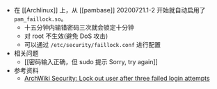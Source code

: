 - 在 [[Archlinux]] 上，从 [[pambase]] 20200721.1-2 开始就自动启用了 `pam_faillock.so`。
	- 十五分钟内输错密码三次就会锁定十分钟
	- 对 root 不生效(避免 DoS 攻击)
	- 可以通过 `/etc/security/faillock.conf` 进行配置
- 相关问题
	- [[密码输入正确，但 sudo 提示 Sorry, try again]]
- 参考资料
	- [ArchWiki Security: Lock out user after three failed login attempts](https://wiki.archlinux.org/title/security#Lock_out_user_after_three_failed_login_attempts)